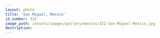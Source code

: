 ```yaml
---
layout: photo
title: 'San Miguel, Mexico'
id_number: 322
image_path: /assets/images/gallery/mexico/322-San-Miguel-Mexico.jpg
description:
---
```



